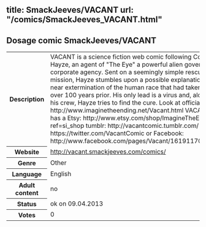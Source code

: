 title: SmackJeeves/VACANT
url: "/comics/SmackJeeves_VACANT.html"
---
Dosage comic SmackJeeves/VACANT
-----------------------------------------

<table class="comicinfo">
<tr>
<th>Description</th><td>VACANT is a science fiction web comic following Commander Hayze, an agent of &quot;The Eye&quot; a powerful alien government/ corporate agency. Sent on a seemingly simple rescue mission, Hayze stumbles upon a possible explanation for the near extermination of the human race that had taken place over 100 years prior. His only lead is a virus and, along with his crew, Hayze tries to find the cure. Look at official site here: http://www.imaginetheending.net/Vacant.html VACANT also has a Etsy: http://www.etsy.com/shop/ImagineTheEnding?ref=si_shop tumblr: http://vacantcomic.tumblr.com/ twitter: https://twitter.com/VacantComic or Facebook: http://www.facebook.com/pages/Vacant/161911700538775</td>
</tr>
<tr>
<th>Website</th><td><a href="http://vacant.smackjeeves.com/comics/">http://vacant.smackjeeves.com/comics/</a></td>
</tr>
<tr>
<th>Genre</th><td>Other</td>
</tr>
<tr>
<th>Language</th><td>English</td>
</tr>
<tr>
<th>Adult content</th><td>no</td>
</tr>
<tr>
<th>Status</th><td>ok on 09.04.2013</td>
</tr>
<tr>
<th>Votes</th><td>0</div></td>
</tr>
</table>
